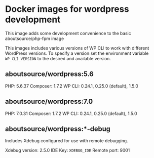 # Docker images for wordpress development

This image adds some development convenience to the basic aboutsource/php-fpm image

This images includes various versions of WP CLI to work with different WordPress versions. 
To specify a version set the environment variable `WP_CLI_VERSION` to the desired and available version.

## aboutsource/wordpress:5.6

PHP: 5.6.37
Composer: 1.7.2
WP CLI: 0.24.1, 0.25.0 (default), 1.5.0

## aboutsource/wordpress:7.0

PHP: 7.0.31
Composer: 1.7.2
WP CLI: 0.24.1, 0.25.0 (default), 1.5.0

## aboutsource/wordpress:*-debug

Includes Xdebug configured for use with remote debugging. 

Xdebug version: 2.5.0
IDE Key: `XDEBUG_IDE`
Remote port: 9001
